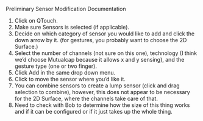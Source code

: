Preliminary Sensor Modification Documentation

1.  Click on QTouch.
2.  Make sure Sensors is selected (if applicable).
3.  Decide on which category of sensor you would like to add and click the down arrow by it. (for gestures, you probably want to choose the 2D Surface.)
4.  Select the number of channels (not sure on this one), technology (I think we’d choose Mutualcap because it allows x and y sensing), and the gesture type (one or two finger).
5.  Click Add in the same drop down menu.
6.  Click to move the sensor where you’d like it.
7.  You can combine sensors to create a lump sensor (click and drag selection to combine), however, this does not appear to be necessary for the 2D Surface, where the channels take care of that.
8.  Need to check with Bob to determine how the size of this thing works and if it can be configured or if it just takes up the whole thing.